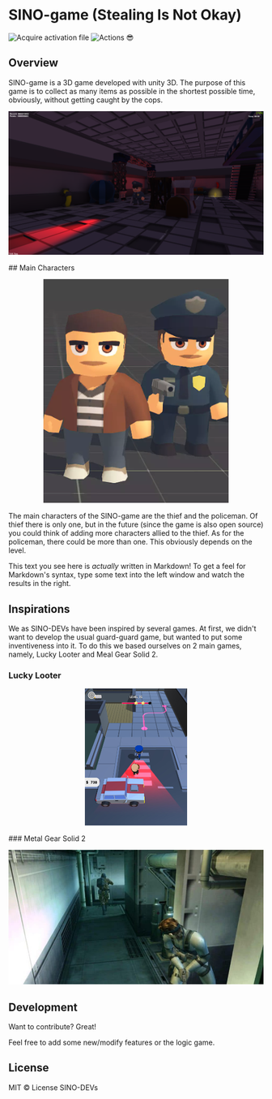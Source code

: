 # SINO-game (Stealing Is Not Okay)

![Acquire activation file](https://github.com/SINO-DEVs/SINO-game/workflows/Acquire%20activation%20file/badge.svg) ![Actions 😎](https://github.com/SINO-DEVs/SINO-game/workflows/Actions%20%F0%9F%98%8E/badge.svg)
## Overview
SINO-game is a 3D game developed with unity 3D. The purpose of this game is to collect as many items as possible in the shortest possible time, obviously, without getting caught by the cops. 
<p align="center">
  <img src="./img/level1.png"/>
</p>
## Main Characters
<p align="center">
  <img src="./img/main-characters.PNG"/>
</p>
The main characters of the SINO-game are the thief and the policeman. Of thief there is only one, but in the future (since the game is also open source) you could think of adding more characters allied to the thief. 
As for the policeman, there could be more than one. This obviously depends on the level. 

This text you see here is *actually* written in Markdown! To get a feel for Markdown's syntax, type some text into the left window and watch the results in the right.

## Inspirations
We as SINO-DEVs have been inspired by several games. At first, we didn't want to develop the usual guard-guard game, but wanted to put some inventiveness into it. To do this we based ourselves on 2 main games, namely, Lucky Looter and Meal Gear Solid 2. 
### Lucky Looter
<p align="center">
  <img style="width: 40%" src="./img/lucky-looter.jpg"/>
</p>
### Metal Gear Solid 2
<p align="center">
  <img src="./img/metal-gear-solid-2.jpg"/>
</p>

## Development

Want to contribute? Great!

Feel free to add some new/modify features or the logic game.

## License
MIT © License SINO-DEVs
